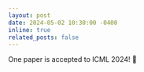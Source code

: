 ```yaml
---
layout: post
date: 2024-05-02 10:30:00 -0400
inline: true
related_posts: false
---
```


One paper is accepted to ICML 2024! :tada:
